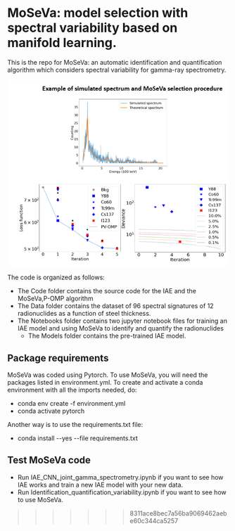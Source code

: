 # MoSeVa: model selection with spectral variability based on manifold learning.

This is the repo for MoSeVa: an automatic identification and quantification algorithm which considers spectral variability for gamma-ray spectrometry.

![ ](illustrations/example_moseva.PNG)

The code is organized as follows:
-  The Code folder contains the source code for the IAE and the MoSeVa,P-OMP algorithm
-  The Data folder contains the dataset of 96 spectral signatures of 12 radionuclides as a function of steel thickness.
-  The Notebooks folder contains two jupyter notebook files for training an IAE model and using MoSeVa to identify and quantify the radionuclides
      - The Models folder contains the pre-trained IAE model.
## Package requirements
MoSeVa was coded using Pytorch. To use MoSeVa, you will need the packages listed in environment.yml. To create and activate a conda environment with all the imports needed, do:
-  conda env create -f environment.yml
-  conda activate pytorch
  
Another way is to use the requirements.txt file:
-  conda install --yes --file requirements.txt
##  Test MoSeVa code
-  Run IAE_CNN_joint_gamma_spectrometry.ipynb if you want to see how IAE works and train a new IAE model with your new data.
-  Run Identification_quantification_variability.ipynb if you want to see how to use MoSeVa.







   
>>>>>>> 8311ace8bec7a56ba9069462aebe60c344ca5257

